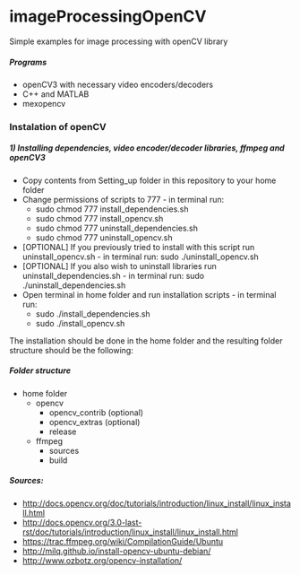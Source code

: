 # imageProcessingOpenCV
Simple examples for image processing with openCV library

##### Programs
* openCV3 with necessary video encoders/decoders
* C++ and MATLAB
* mexopencv

### Instalation of openCV

##### 1) Installing dependencies, video encoder/decoder libraries, ffmpeg and openCV3

* Copy contents from Setting_up folder in this repository to your home folder
* Change permissions of scripts to 777 - in terminal run: 
	* sudo chmod 777 install_dependencies.sh
	* sudo chmod 777 install_opencv.sh
	* sudo chmod 777 uninstall_dependencies.sh
	* sudo chmod 777 uninstall_opencv.sh
* [OPTIONAL] If you previously tried to install with this script run uninstall_opencv.sh - in terminal run: sudo ./uninstall_opencv.sh
* [OPTIONAL] If you also wish to uninstall libraries run uninstall_dependencies.sh - in terminal run: sudo ./uninstall_dependencies.sh
* Open terminal in home folder and run installation scripts - in terminal run: 
	* sudo ./install_dependencies.sh
	* sudo ./install_opencv.sh


The installation should be done in the home folder and the resulting folder structure should be the following:

##### Folder structure

* home folder 
	* opencv
		* opencv_contrib (optional)
		* opencv_extras (optional)
		* release 
	* ffmpeg
		* sources
		* build

##### Sources:

* http://docs.opencv.org/doc/tutorials/introduction/linux_install/linux_install.html 
* http://docs.opencv.org/3.0-last-rst/doc/tutorials/introduction/linux_install/linux_install.html
* https://trac.ffmpeg.org/wiki/CompilationGuide/Ubuntu
* http://milq.github.io/install-opencv-ubuntu-debian/
* http://www.ozbotz.org/opencv-installation/

